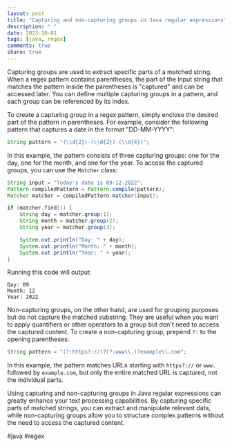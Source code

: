 ```yaml
---
layout: post
title: "Capturing and non-capturing groups in Java regular expressions"
description: " "
date: 2023-10-01
tags: [java, regex]
comments: true
share: true
---
```


Capturing groups are used to extract specific parts of a matched string. When a regex pattern contains parentheses, the part of the input string that matches the pattern inside the parentheses is "captured" and can be accessed later. You can define multiple capturing groups in a pattern, and each group can be referenced by its index.

To create a capturing group in a regex pattern, simply enclose the desired part of the pattern in parentheses. For example, consider the following pattern that captures a date in the format "DD-MM-YYYY":

```java
String pattern = "(\\d{2})-(\\d{2})-(\\d{4})";
```

In this example, the pattern consists of three capturing groups: one for the day, one for the month, and one for the year. To access the captured groups, you can use the `Matcher` class:

```java
String input = "Today's date is 09-12-2022";
Pattern compiledPattern = Pattern.compile(pattern);
Matcher matcher = compiledPattern.matcher(input);

if (matcher.find()) {
    String day = matcher.group(1);
    String month = matcher.group(2);
    String year = matcher.group(3);

    System.out.println("Day: " + day);
    System.out.println("Month: " + month);
    System.out.println("Year: " + year);
}
```

Running this code will output:

```
Day: 09
Month: 12
Year: 2022
```

Non-capturing groups, on the other hand, are used for grouping purposes but do not capture the matched substring. They are useful when you want to apply quantifiers or other operators to a group but don't need to access the captured content. To create a non-capturing group, prepend `?:` to the opening parentheses:

```java
String pattern = "(?:https?://)?(?:www\\.)?example\\.com";
```

In this example, the pattern matches URLs starting with `https?://` or `www.` followed by `example.com`, but only the entire matched URL is captured, not the individual parts.

Using capturing and non-capturing groups in Java regular expressions can greatly enhance your text processing capabilities. By capturing specific parts of matched strings, you can extract and manipulate relevant data, while non-capturing groups allow you to structure complex patterns without the need to access the captured content.

#java #regex